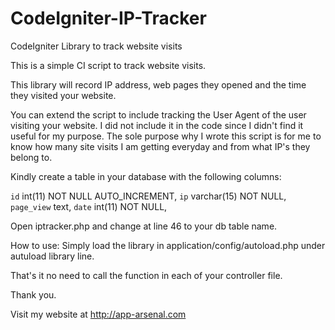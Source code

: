# CodeIgniter-IP-Tracker
CodeIgniter Library to track website visits

This is a simple CI script to track website visits.

This library will record IP address, web pages they opened and the time they visited your website.

You can extend the script to include tracking the User Agent of the user visiting your website. I did not include it in the code since I didn't find it useful for my purpose. The sole purpose why I wrote this script is for me to know how many site visits I am getting everyday and from what IP's they belong
to.

Kindly create a table in your database with the following columns:

`id` int(11) NOT NULL AUTO_INCREMENT,
 `ip` varchar(15) NOT NULL,
 `page_view` text,
 `date` int(11) NOT NULL,
 

Open iptracker.php and change at line 46 to your db table name.

How to use: Simply load the library in application/config/autoload.php
under autuload library line.

That's it no need to call the function in each of your controller file.


Thank you.

Visit my website at http://app-arsenal.com